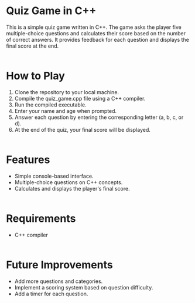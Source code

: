 # Quiz Game in C++
This is a simple quiz game written in C++. The game asks the player five multiple-choice questions and calculates their score based on the number of correct answers. It provides feedback for each question and displays the final score at the end.
<br></br>

# How to Play
1. Clone the repository to your local machine.
2. Compile the quiz_game.cpp file using a C++ compiler.
3. Run the compiled executable.
4. Enter your name and age when prompted.
5. Answer each question by entering the corresponding letter (a, b, c, or d).
6. At the end of the quiz, your final score will be displayed.
<br></br>

# Features
- Simple console-based interface.
- Multiple-choice questions on C++ concepts.
- Calculates and displays the player's final score.
<br></br>

# Requirements
- C++ compiler
<br></br>

# Future Improvements
- Add more questions and categories.
- Implement a scoring system based on question difficulty.
-  Add a timer for each question.
